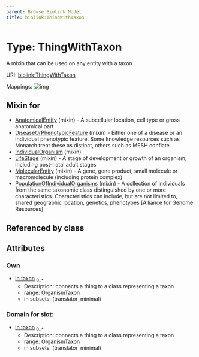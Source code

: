 ```yaml
---
parent: Browse Biolink Model
title: biolink:ThingWithTaxon
---
```


# Type: ThingWithTaxon


A mixin that can be used on any entity with a taxon

URI: [biolink:ThingWithTaxon](https://w3id.org/biolink/vocab/ThingWithTaxon)

Mappings:
![img](http://yuml.me/diagram/nofunky;dir:TB/class/\[OrganismTaxon]<in%20taxon%200..*-%20\[ThingWithTaxon],%20\[PopulationOfIndividualOrganisms]uses%20-.->\[ThingWithTaxon],%20\[MolecularEntity]uses%20-.->\[ThingWithTaxon],%20\[LifeStage]uses%20-.->\[ThingWithTaxon],%20\[IndividualOrganism]uses%20-.->\[ThingWithTaxon],%20\[DiseaseOrPhenotypicFeature]uses%20-.->\[ThingWithTaxon],%20\[AnatomicalEntity]uses%20-.->\[ThingWithTaxon])

## Mixin for

 * [AnatomicalEntity](AnatomicalEntity.md) (mixin)  - A subcellular location, cell type or gross anatomical part
 * [DiseaseOrPhenotypicFeature](DiseaseOrPhenotypicFeature.md) (mixin)  - Either one of a disease or an individual phenotypic feature. Some knowledge resources such as Monarch treat these as distinct, others such as MESH conflate.
 * [IndividualOrganism](IndividualOrganism.md) (mixin) 
 * [LifeStage](LifeStage.md) (mixin)  - A stage of development or growth of an organism, including post-natal adult stages
 * [MolecularEntity](MolecularEntity.md) (mixin)  - A gene, gene product, small molecule or macromolecule (including protein complex)
 * [PopulationOfIndividualOrganisms](PopulationOfIndividualOrganisms.md) (mixin)  - A collection of individuals from the same taxonomic class distinguished by one or more characteristics. Characteristics can include, but are not limited to, shared geographic location, genetics, phenotypes [Alliance for Genome Resources]

## Referenced by class


## Attributes


### Own

 * [in taxon](in_taxon.md)  <sub>0..*</sub>
    * Description: connects a thing to a class representing a taxon
    * range: [OrganismTaxon](OrganismTaxon.md)
    * in subsets: (translator_minimal)

### Domain for slot:

 * [in taxon](in_taxon.md)  <sub>0..*</sub>
    * Description: connects a thing to a class representing a taxon
    * range: [OrganismTaxon](OrganismTaxon.md)
    * in subsets: (translator_minimal)
